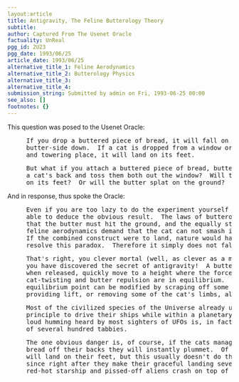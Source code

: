 ```yaml
---
layout:article
title: Antigravity, The Feline Butterology Theory
subtitle:  
author: Captured From The Usenet Oracle
factuality: UnReal
pgg_id: 2U23
pgg_date: 1993/06/25
article_date: 1993/06/25
alternative_title_1: Feline Aerodynamics
alternative_title_2: Butterology Physics
alternative_title_3: 
alternative_title_4: 
submission_string: Submitted by admin on Fri, 1993-06-25 00:00
see_also: []
footnotes: {}
---
```

<div>
<p>This question was posed to the Usenet Oracle:</p>
<pre>
     If you drop a buttered piece of bread, it will fall on the floor
     butter-side down.  If a cat is dropped from a window or other high
     and towering place, it will land on its feet.
</pre>
<pre>
     But what if you attach a buttered piece of bread, butter-side up to
     a cat's back and toss them both out the window?  Will the cat land
     on its feet?  Or will the butter splat on the ground?
</pre>
<p>And in response, thus spoke the Oracle:</p>
<pre>
     Even if you are too lazy to do the experiment yourself you should be
     able to deduce the obvious result.  The laws of butterology demand
     that the butter must hit the ground, and the equally strict laws of
     feline aerodynamics demand that the cat can not smash its furry back.
     If the combined construct were to land, nature would have no way to
     resolve this paradox.  Therefore it simply does not fall.
</pre>
<pre>
     That's right, you clever mortal (well, as clever as a mortal can get),
     you have discovered the secret of antigravity!  A buttered cat will,
     when released, quickly move to a height where the forces of
     cat-twisting and butter repulsion are in equilibrium.  This
     equilibrium point can be modified by scraping off some of the butter,
     providing lift, or removing some of the cat's limbs, allowing descent.
</pre>
<pre>
     Most of the civilized species of the Universe already use this
     principle to drive their ships while within a planetary system.  The
     loud humming heard by most sighters of UFOs is, in fact, the purring
     of several hundred tabbies.
</pre>
<pre>
     The one obvious danger is, of course, if the cats manage to eat the
     bread off their backs they will instantly plummet.  Of course the cats
     will land on their feet, but this usually doesn't do them much good,
     since right after they make their graceful landing several tons of
     red-hot starship and pissed-off aliens crash on top of them.
</pre>
<!--Amazon_CLS_IM_END-->
</div>

